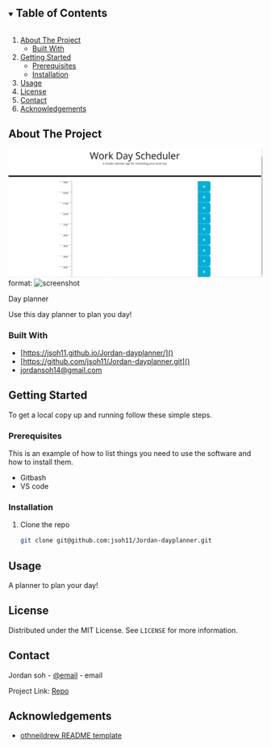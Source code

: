 <details open="open">
  <summary><h2 style="display: inline-block">Table of Contents</h2></summary>
  <ol>
    <li>
      <a href="#about-the-project">About The Project</a>
      <ul>
        <li><a href="#built-with">Built With</a></li>
      </ul>
    </li>
    <li>
      <a href="#getting-started">Getting Started</a>
      <ul>
        <li><a href="#prerequisites">Prerequisites</a></li>
        <li><a href="#installation">Installation</a></li>
      </ul>
    </li>
    <li><a href="#usage">Usage</a></li>
    <li><a href="#license">License</a></li>
    <li><a href="#contact">Contact</a></li>
    <li><a href="#acknowledgements">Acknowledgements</a></li>
  </ol>
</details>
 



## About The Project

![screenshot](Screenshot.png)
format: ![screenshot](https://jsoh11.github.io/Jordan-dayplanner/)

Day planner

Use this day planner to plan you day!

### Built With

* [https://jsoh11.github.io/Jordan-dayplanner/]()
* [https://github.com/jsoh11/Jordan-dayplanner.git]()
* [jordansoh14@gmail.com]()



<!-- GETTING STARTED -->
## Getting Started

To get a local copy up and running follow these simple steps.

### Prerequisites

This is an example of how to list things you need to use the software and how to install them.
* Gitbash
* VS code

### Installation

1. Clone the repo
   ```sh
   git clone git@github.com:jsoh11/Jordan-dayplanner.git
   ```





## Usage

A planner to plan your day!




## License

Distributed under the MIT License. See `LICENSE` for more information.




## Contact

Jordan soh - [@email](jordansoh14@gmail.com) - email

Project Link: [Repo](https://jsoh11.github.io/Jordan-dayplanner/)




## Acknowledgements

* [othneildrew README template](https://github.com/othneildrew/Best-README-Template)
